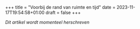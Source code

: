+++
title = "Voorbij de rand van ruimte en tijd"
date = 2023-11-17T19:54:58+01:00
draft = false
+++


*Dit artikel wordt momenteel herschreven*
